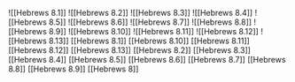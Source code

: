 ![[Hebrews 8.1]]
![[Hebrews 8.2]]
![[Hebrews 8.3]]
![[Hebrews 8.4]]
![[Hebrews 8.5]]
![[Hebrews 8.6]]
![[Hebrews 8.7]]
![[Hebrews 8.8]]
![[Hebrews 8.9]]
![[Hebrews 8.10]]
![[Hebrews 8.11]]
![[Hebrews 8.12]]
![[Hebrews 8.13]]
[[Hebrews 8.1]]
[[Hebrews 8.10]]
[[Hebrews 8.11]]
[[Hebrews 8.12]]
[[Hebrews 8.13]]
[[Hebrews 8.2]]
[[Hebrews 8.3]]
[[Hebrews 8.4]]
[[Hebrews 8.5]]
[[Hebrews 8.6]]
[[Hebrews 8.7]]
[[Hebrews 8.8]]
[[Hebrews 8.9]]
[[Hebrews 8]]
